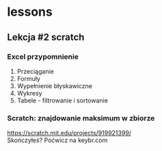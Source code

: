 # lessons

## Lekcja #2 scratch

### Excel przypomnienie
1. Przeciąganie
1. Formuły
1. Wypełnienie błyskawiczne
1. Wykresy
1. Tabele - filtrowanie i sortowanie

### Scratch: znajdowanie maksimum w zbiorze
https://scratch.mit.edu/projects/919921399/  
Skończyłeś? Poćwicz na keybr.com
